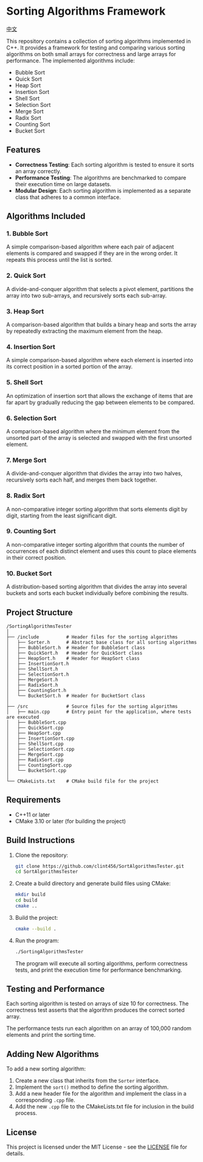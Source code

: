 # Sorting Algorithms Framework
[中文](./README_CN.md)<br>

This repository contains a collection of sorting algorithms implemented in C++. It provides a framework for testing and comparing various sorting algorithms on both small arrays for correctness and large arrays for performance. The implemented algorithms include:

- Bubble Sort
- Quick Sort
- Heap Sort
- Insertion Sort
- Shell Sort
- Selection Sort
- Merge Sort
- Radix Sort
- Counting Sort
- Bucket Sort

## Features

- **Correctness Testing**: Each sorting algorithm is tested to ensure it sorts an array correctly.
- **Performance Testing**: The algorithms are benchmarked to compare their execution time on large datasets.
- **Modular Design**: Each sorting algorithm is implemented as a separate class that adheres to a common interface.

## Algorithms Included

### 1. **Bubble Sort**  
A simple comparison-based algorithm where each pair of adjacent elements is compared and swapped if they are in the wrong order. It repeats this process until the list is sorted.

### 2. **Quick Sort**  
A divide-and-conquer algorithm that selects a pivot element, partitions the array into two sub-arrays, and recursively sorts each sub-array.

### 3. **Heap Sort**  
A comparison-based algorithm that builds a binary heap and sorts the array by repeatedly extracting the maximum element from the heap.

### 4. **Insertion Sort**  
A simple comparison-based algorithm where each element is inserted into its correct position in a sorted portion of the array.

### 5. **Shell Sort**  
An optimization of insertion sort that allows the exchange of items that are far apart by gradually reducing the gap between elements to be compared.

### 6. **Selection Sort**  
A comparison-based algorithm where the minimum element from the unsorted part of the array is selected and swapped with the first unsorted element.

### 7. **Merge Sort**  
A divide-and-conquer algorithm that divides the array into two halves, recursively sorts each half, and merges them back together.

### 8. **Radix Sort**  
A non-comparative integer sorting algorithm that sorts elements digit by digit, starting from the least significant digit.

### 9. **Counting Sort**  
A non-comparative integer sorting algorithm that counts the number of occurrences of each distinct element and uses this count to place elements in their correct position.

### 10. **Bucket Sort**  
A distribution-based sorting algorithm that divides the array into several buckets and sorts each bucket individually before combining the results.

## Project Structure

```
/SortingAlgorithmsTester
│
├── /include          # Header files for the sorting algorithms
│   ├── Sorter.h      # Abstract base class for all sorting algorithms
│   ├── BubbleSort.h  # Header for BubbleSort class
│   ├── QuickSort.h   # Header for QuickSort class
│   ├── HeapSort.h    # Header for HeapSort class
│   ├── InsertionSort.h
│   ├── ShellSort.h
│   ├── SelectionSort.h
│   ├── MergeSort.h
│   ├── RadixSort.h
│   ├── CountingSort.h
│   └── BucketSort.h  # Header for BucketSort class
│
├── /src              # Source files for the sorting algorithms
│   ├── main.cpp      # Entry point for the application, where tests are executed
│   ├── BubbleSort.cpp
│   ├── QuickSort.cpp
│   ├── HeapSort.cpp
│   ├── InsertionSort.cpp
│   ├── ShellSort.cpp
│   ├── SelectionSort.cpp
│   ├── MergeSort.cpp
│   ├── RadixSort.cpp
│   ├── CountingSort.cpp
│   └── BucketSort.cpp
│
└── CMakeLists.txt    # CMake build file for the project
```

## Requirements

- C++11 or later
- CMake 3.10 or later (for building the project)

## Build Instructions

1. Clone the repository:

   ```bash
   git clone https://github.com/clint456/SortAlgorithmsTester.git
   cd SortAlgorithmsTester
   ```

2. Create a build directory and generate build files using CMake:

   ```bash
   mkdir build
   cd build
   cmake ..
   ```

3. Build the project:

   ```bash
   cmake --build .
   ```

4. Run the program:

   ```bash
   ./SortingAlgorithmsTester
   ```

   The program will execute all sorting algorithms, perform correctness tests, and print the execution time for performance benchmarking.

## Testing and Performance

Each sorting algorithm is tested on arrays of size 10 for correctness. The correctness test asserts that the algorithm produces the correct sorted array.

The performance tests run each algorithm on an array of 100,000 random elements and print the sorting time.

## Adding New Algorithms

To add a new sorting algorithm:

1. Create a new class that inherits from the `Sorter` interface.
2. Implement the `sort()` method to define the sorting algorithm.
3. Add a new header file for the algorithm and implement the class in a corresponding `.cpp` file.
4. Add the new `.cpp` file to the CMakeLists.txt file for inclusion in the build process.

## License

This project is licensed under the MIT License - see the [LICENSE](LICENSE) file for details.